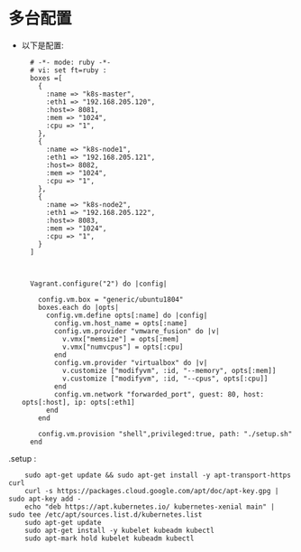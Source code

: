 # 多台配置

- 以下是配置:



        # -*- mode: ruby -*-
        # vi: set ft=ruby :
        boxes =[
          {
            :name => "k8s-master",
            :eth1 => "192.168.205.120",
            :host=> 8081,
            :mem => "1024",
            :cpu => "1",
          },
          {
            :name => "k8s-node1",
            :eth1 => "192.168.205.121",
            :host=> 8082,
            :mem => "1024",
            :cpu => "1",
          },
          {
            :name => "k8s-node2",
            :eth1 => "192.168.205.122",
            :host=> 8083,
            :mem => "1024",
            :cpu => "1",
          }
        ]



        Vagrant.configure("2") do |config|

          config.vm.box = "generic/ubuntu1804"
          boxes.each do |opts|
            config.vm.define opts[:name] do |config|
              config.vm.host_name = opts[:name]
              config.vm.provider "vmware_fusion" do |v|
                v.vmx["memsize"] = opts[:mem]
                v.vmx["numvcpus"] = opts[:cpu]
              end
              config.vm.provider "virtualbox" do |v|
                v.customize ["modifyvm", :id, "--memory", opts[:mem]] 
                v.customize ["modifyvm", :id, "--cpus", opts[:cpu]]
              end
              config.vm.network "forwarded_port", guest: 80, host: opts[:host], ip: opts[:eth1]
            end
          end

          config.vm.provision "shell",privileged:true, path: "./setup.sh"
        end




.setup :

        sudo apt-get update && sudo apt-get install -y apt-transport-https curl
        curl -s https://packages.cloud.google.com/apt/doc/apt-key.gpg | sudo apt-key add -
        echo "deb https://apt.kubernetes.io/ kubernetes-xenial main" | sudo tee /etc/apt/sources.list.d/kubernetes.list
        sudo apt-get update
        sudo apt-get install -y kubelet kubeadm kubectl
        sudo apt-mark hold kubelet kubeadm kubectl
